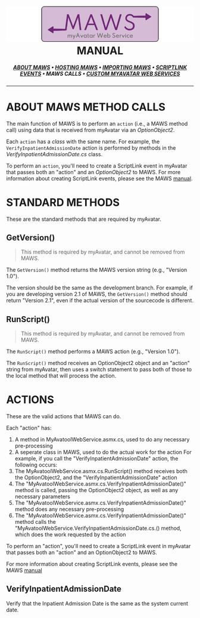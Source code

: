 ﻿<!--
  Software manual template (b210104)
  https://github.com/APrettyCoolProgram/my-development-environment/tree/master/templates/documentation
-->

<h1 align="center">

  <img src="../../resources/asset/img/logo/maws-logo-800x150.png" alt="myAvatar Web Service logo" width="800">
  <br>
  MANUAL
  <br>

</h1>

<h5 align="center">

  [ABOUT MAWS](manual.md)&nbsp;&bull;&nbsp;[HOSTING MAWS](manual-hosting-maws.md)&nbsp;&bull;&nbsp;[IMPORTING MAWS](manual-importing-maws.md)&nbsp;&bull;&nbsp;[SCRIPTLINK EVENTS](manual-scriptlink-events.md)&nbsp;&bull;&nbsp;MAWS CALLS&nbsp;&bull;&nbsp;[CUSTOM MYAVATAR WEB SERVICES](manual-custom-myavatar-web-services.md)

</h5>

***

# ABOUT MAWS METHOD CALLS
The main function of MAWS is to perform an `action` (i.e., a MAWS method call) using data that is received from myAvatar via an *OptionObject2*.
 
Each `action` has a *class* with the same name. For example, the `VerifyInpatientAdmissionDate` action is performed by methods in the *VerifyInpatientAdmissionDate.cs* class.

To perform an `action`, you'll need to create a ScriptLink event in myAvatar that passes both an "action" and an *OptionObject2* to MAWS. For more information about creating ScriptLink events, please see the MAWS [manual](manual-scriptlink-events).

# STANDARD METHODS
These are the standard methods that are required by myAvatar.

## GetVersion()
> This method is required by myAvatar, and cannot be removed from MAWS.

The `GetVersion()` method returns the MAWS version string (e.g., "Version 1.0").

The version should be the same as the development branch. For example, if you are developing version 2.1 of MAWS, the `GetVersion()` method should return "Version 2.1", even if the actual version of the sourcecode is different.

## RunScript()
> This method is required by myAvatar, and cannot be removed from MAWS.

The `RunScript()` method performs a MAWS action (e.g., "Version 1.0").

The `RunScript()` method receives an OptionObject2 object and an "action" string from myAvatar, then uses a switch statement to pass both of those to the local method that will process the action.



# ACTIONS
These are the valid actions that MAWS can do.

Each "action" has:
1. A method in MyAvatoolWebService.asmx.cs, used to do any necessary pre-processing
2. A seperate class in MAWS, used to do the actual work for the action For example, if you call the "VerifyInpatientAdmissionDate" action, the following occurs:
3. The MyAvatoolWebService.asmx.cs.RunScript() method receives both the OptionObject2, and the "VerifyInpatientAdmissionDate" action
4. The "MyAvatoolWebService.asmx.cs.VerifyInpatientAdmissionDate()" method is called, passing the OptionObject2 object, as well as any necessary parameters
5. The "MyAvatoolWebService.asmx.cs.VerifyInpatientAdmissionDate()" method does any necessary pre-processing
6. The "MyAvatoolWebService.asmx.cs.VerifyInpatientAdmissionDate()" method calls the "MyAvatoolWebService.VerifyInpatientAdmissionDate.cs.<method-name>() method, which does the work requested by the action

To perform an "action", you'll need to create a ScriptLink event in myAvatar that passes both an "action" and an OptionObject2 to MAWS.

For more information about creating ScriptLink events, please see the MAWS [manual](
https://github.com/spectrum-health-systems/myavatool-web-service/blob/main/doc/man/manual-scriptlink-events.md)

## VerifyInpatientAdmissionDate
Verify that the Inpatient Admission Date is the same as the system current date.